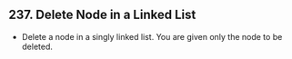 ## 237. Delete Node in a Linked List

-   Delete a node in a singly linked list. You are given only the node to be deleted.
